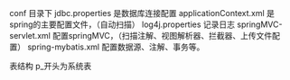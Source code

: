 conf 目录下 jdbc.properties 是数据库连接配置
applicationContext.xml 是spring的主要配置文件，（自动扫描）
log4j.properties 记录日志
springMVC-servlet.xml 配置springMVC，（扫描注解、视图解析器、拦截器、上传文件配置）
spring-mybatis.xml 配置数据源、注解、事务等。

表结构
p_开头为系统表

